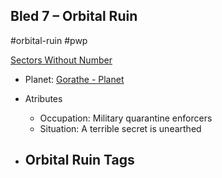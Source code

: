 ## Bled 7 &ndash; Orbital Ruin

#orbital-ruin #pwp

[Sectors Without Number](https://sectorswithoutnumber.com/sector/bfDcBzTtgpeyLUfwzjio/orbitalRuin/mKfnFlAP8J8xzGOIoZ8m)

- Planet: [Gorathe - Planet](../../../Gaming/StarsWithoutNumber/PiratesWithoutPlunder/Gorathe%20-%20Planet.md)

- Atributes
	- Occupation: Military quarantine enforcers
	- Situation: A terrible secret is unearthed

- Orbital Ruin Tags
	- 
